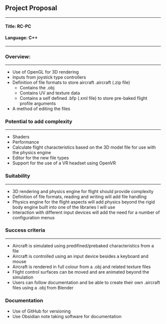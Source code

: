 ## Project Proposal
---
#### Title: RC-PC

#### Language: C++
---
### Overview:
---
- Use of OpenGL for 3D rendering
- Inputs from joystick type controllers
- Definition of file formats to store aircraft .aircraft (.zip file)
	- Contains the .obj
	- Contains UV and texture data
	- Contains a self defined .bfp (.xml file) to store pre-baked flight profile arguments
- A method of editing the files

### Potential to add complexity
---
- Shaders
- Performance
- Calculate flight characteristics based on the 3D model file for use with the physics engine
- Editor for the new file types
- Support for the use of a VR headset using OpenVR

### Suitability
---
- 3D rendering and physics engine for flight should provide complexity
- Definition of file formats, reading and writing will add file handling
- Physics engine for the flight aspects will add physics beyond the rigid body engine built into one of the libraries I will use
- Interaction with different input devices will add the need for a number of configuration menus

### Success criteria
---
- Aircraft is simulated using predifined/prebaked characteristics from a file
- Aircraft is controlled using an input device besides a keyboard and mouse
- Aircraft is rendered in full colour from a .obj and related texture files
- Flight control surfaces can be moved and are animated beyond the simulation
- Users can follow documentation and be able to create their own .aircraft files using a .obj from Blender

### Documentation
- Use of GitHub for versioning
- Use Obsidian note taking software for documentation